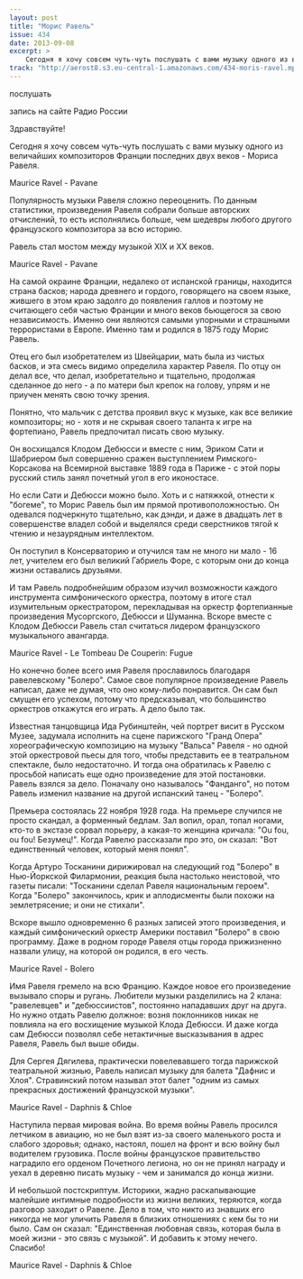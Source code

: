 ```yaml
---
layout: post
title: "Морис Равель"
issue: 434
date: 2013-09-08
excerpt: >
    Сегодня я хочу совсем чуть-чуть послушать с вами музыку одного из величайших композиторов Франции последних двух веков - Мориса Равеля.
track: "http://aerost8.s3.eu-central-1.amazonaws.com/434-moris-ravel.mp3"
---
```


послушать

запись на сайте Радио России

Здравствуйте!

Сегодня я хочу совсем чуть-чуть послушать с вами музыку одного из величайших композиторов Франции последних двух веков - Мориса Равеля.

Maurice Ravel - Pavane

Популярность музыки Равеля сложно переоценить. По данным статистики, произведения Равеля собрали больше авторских отчислений, то есть исполнялись больше, чем шедевры любого другого французского композитора за всю историю.

Равель стал мостом между музыкой XIX и XX веков.

Maurice Ravel - Pavane

На самой окраине Франции, недалеко от испанской границы, находится страна басков; народа древнего и гордого, говорящего на своем языке, жившего в этом краю задолго до появления галлов и поэтому не считающего себя частью Франции и много веков бьющегося за свою независимость. Именно они являются самыми упорными и страшными террористами в Европе. Именно там и родился в 1875 году Морис Равель.

Отец его был изобретателем из Швейцарии, мать была из чистых басков, и эта смесь видимо определила характер Равеля. По отцу он делал все, что делал, изобретательно и тщательно, продолжая сделанное до него - а по матери был крепок на голову, упрям и не приучен менять свою точку зрения.

Понятно, что мальчик с детства проявил вкус к музыке, как все великие композиторы; но - хотя и не скрывая своего таланта к игре на фортепиано, Равель предпочитал писать свою музыку.

Он восхищался Клодом Дебюсси и вместе с ним, Эриком Сати и Шабриером был совершенно сражен выступлением Римского-Корсакова на Всемирной выставке 1889 года в Париже - с этой поры русский стиль занял почетный угол в его иконостасе.

Но если Сати и Дебюсси можно было. Хоть и с натяжкой, отнести к "богеме", то Морис Равель был им прямой противоположностью. Он одевался подчеркнуто тщательно, как дэнди, и даже в двадцать лет в совершенстве владел собой и выделялся среди сверстников тягой к чтению и незаурядным интеллектом.

Он поступил в Консерваторию и отучился там не много ни мало - 16 лет, учителем его был великий Габриель Форе, с которым они до конца жизни оставались друзьями.

И там Равель подробнейшим образом изучил возможности каждого инструмента симфонического оркестра, поэтому в итоге стал изумительным оркестратором, перекладывая на оркестр фортепианные произведения Мусоргского, Дебюсси и Шуманна. Вскоре вместе с Клодом Дебюсси Равель стал считаться лидером французского музыкального авангарда.

Maurice Ravel - Le Tombeau De Couperin: Fugue

Но конечно более всего имя Равеля прославилось благодаря равелевскому "Болеро". Самое свое популярное произведение Равель написал, даже не думая, что оно кому-либо понравится. Он сам был смущен его успехом, потому что предсказывал, что большинство оркестров откажутся его играть. А дело было так.

Известная танцовщица Ида Рубинштейн, чей портрет висит в Русском Музее, задумала исполнить на сцене парижского "Гранд Опера" хореографическую композицию на музыку "Вальса" Равеля - но одной этой оркестровой пьесы для того, чтобы представить ее в театральном спектакле, было недостаточно. И тогда она обратилась к Равелю с просьбой написать еще одно произведение для этой постановки. Равель взялся за дело. Поначалу оно называлось "Фанданго", но потом Равель изменил название на другой испанский танец - "Болеро".

Премьера состоялась 22 ноября 1928 года. На премьере случился не просто скандал, а форменный бедлам. Зал вопил, орал, топал ногами, кто-то в экстазе сорвал порьеру, а какая-то женщина кричала: "Ou fou, ou fou! Безумец!". Когда Равелю рассказали про это, он сказал: "Вот единственный человек, который меня понял".

Когда Артуро Тосканини дирижировал на следующий год "Болеро" в Нью-Йоркской Филармонии, реакция была настолько неистовой, что газеты писали: "Тосканини сделал Равеля национальным героем". Когда "Болеро" закончилось, крик и аплодисменты были похожи на землетрясение; и они не стихали".

Вскоре вышло одновременно 6 разных записей этого произведения, и каждый симфонический оркестр Америки поставил "Болеро" в свою программу. Даже в родном городе Равеля отцы города прижизненно назвали улицу, на которой он родился, в его честь.

Maurice Ravel - Bolero

Имя Равеля гремело на всю Францию. Каждое новое его произведение вызывало споры и ругань. Любители музыки разделились на 2 клана: "равелевцев" и "дебюссиистов", постоянно нападавших друг на друга. Но нужно отдать Равелю должное: возня поклонников никак не повлияла на его восхищение музыкой Клода Дебюсси. И даже когда сам Дебюсси позволял себе нетактичные высказывания в адрес Равеля, Равель был выше обиды.

Для Сергея Дягилева, практически повелевавшего тогда парижской театральной жизнью, Равель написал музыку для балета "Дафнис и Хлоя". Стравинский потом называл этот балет "одним из самых прекрасных достижений французской музыки".

Maurice Ravel - Daphnis & Chloe

Наступила первая мировая война. Во время войны Равель просился летчиком в авиацию, но не был взят из-за своего маленького роста и слабого здоровья; однако, настоял, пошел на фронт и всю войну был водителем грузовика. После войны французское правительство наградило его орденом Почетного легиона, но он не принял награду и уехал в деревню писать музыку - чем и занимался до конца жизни.

И небольшой постскриптум. Историки, жадно раскапывающие малейшие интимные подробности из жизни великих, теряются, когда разговор заходит о Равеле. Дело в том, что никто из знавших его никогда не мог уличить Равеля в близких отношениях с кем бы то ни было. Сам он сказал: "Единственная любовная связь, которая была в моей жизни - это связь с музыкой". И добавить к этому нечего. Спасибо!

Maurice Ravel - Daphnis & Chloe
